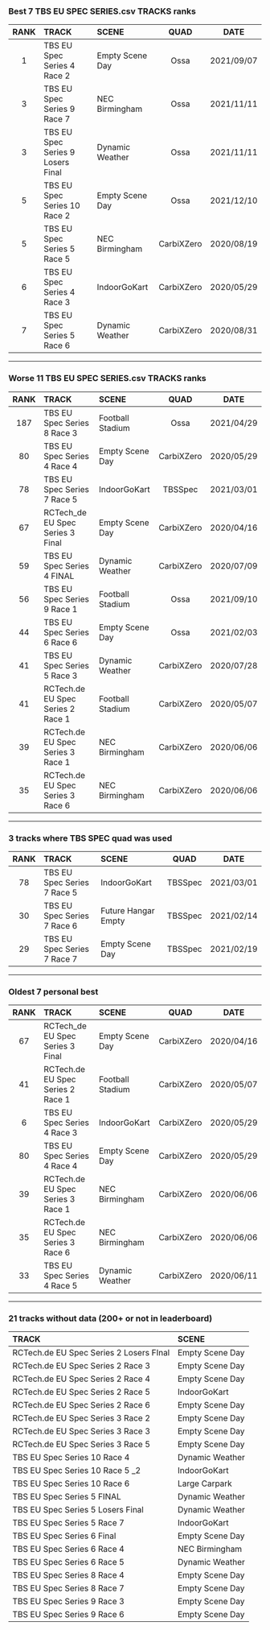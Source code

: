 ### Best 7 TBS EU SPEC SERIES.csv TRACKS ranks
|RANK|TRACK|SCENE|QUAD|DATE|
|:---:|:---|:---|:---:|:---:|
|1|TBS EU Spec Series 4 Race 2|Empty Scene Day|Ossa|2021/09/07|
|3|TBS EU Spec Series 9 Race 7|NEC Birmingham|Ossa|2021/11/11|
|3|TBS EU Spec Series 9 Losers Final|Dynamic Weather|Ossa|2021/11/11|
|5|TBS EU Spec Series 10 Race 2|Empty Scene Day|Ossa|2021/12/10|
|5|TBS EU Spec Series 5 Race 5|NEC Birmingham|CarbiXZero|2020/08/19|
|6|TBS EU Spec Series 4 Race 3|IndoorGoKart|CarbiXZero|2020/05/29|
|7|TBS EU Spec Series 5 Race 6|Dynamic Weather|CarbiXZero|2020/08/31|
---
### Worse 11 TBS EU SPEC SERIES.csv TRACKS ranks
|RANK|TRACK|SCENE|QUAD|DATE|
|:---:|:---|:---|:---:|:---:|
|187|TBS EU Spec Series 8 Race 3|Football Stadium|Ossa|2021/04/29|
|80|TBS EU Spec Series 4 Race 4|Empty Scene Day|CarbiXZero|2020/05/29|
|78|TBS EU Spec Series 7 Race 5|IndoorGoKart|TBSSpec|2021/03/01|
|67|RCTech_de EU Spec Series 3 Final|Empty Scene Day|CarbiXZero|2020/04/16|
|59|TBS EU Spec Series 4 FINAL|Dynamic Weather|CarbiXZero|2020/07/09|
|56|TBS EU Spec Series 9 Race 1|Football Stadium|Ossa|2021/09/10|
|44|TBS EU Spec Series 6 Race 6|Empty Scene Day|Ossa|2021/02/03|
|41|TBS EU Spec Series 5 Race 3|Dynamic Weather|CarbiXZero|2020/07/28|
|41|RCTech.de EU Spec Series 2 Race 1|Football Stadium|CarbiXZero|2020/05/07|
|39|RCTech.de EU Spec Series 3 Race 1|NEC Birmingham|CarbiXZero|2020/06/06|
|35|RCTech.de EU Spec Series 3 Race 6|NEC Birmingham|CarbiXZero|2020/06/06|
---
### 3 tracks where TBS SPEC quad was used
|RANK|TRACK|SCENE|QUAD|DATE|
|:---:|:---|:---|:---:|:---:|
|78|TBS EU Spec Series 7 Race 5|IndoorGoKart|TBSSpec|2021/03/01|
|30|TBS EU Spec Series 7 Race 6|Future Hangar Empty|TBSSpec|2021/02/14|
|29|TBS EU Spec Series 7 Race 7|Empty Scene Day|TBSSpec|2021/02/19|
---
### Oldest 7 personal best
|RANK|TRACK|SCENE|QUAD|DATE|
|:---:|:---|:---|:---:|:---:|
|67|RCTech_de EU Spec Series 3 Final|Empty Scene Day|CarbiXZero|2020/04/16|
|41|RCTech.de EU Spec Series 2 Race 1|Football Stadium|CarbiXZero|2020/05/07|
|6|TBS EU Spec Series 4 Race 3|IndoorGoKart|CarbiXZero|2020/05/29|
|80|TBS EU Spec Series 4 Race 4|Empty Scene Day|CarbiXZero|2020/05/29|
|39|RCTech.de EU Spec Series 3 Race 1|NEC Birmingham|CarbiXZero|2020/06/06|
|35|RCTech.de EU Spec Series 3 Race 6|NEC Birmingham|CarbiXZero|2020/06/06|
|33|TBS EU Spec Series 4 Race 5|Dynamic Weather|CarbiXZero|2020/06/11|
---
### 21 tracks without data (200+ or not in leaderboard)
|TRACK|SCENE|
|:---|:---|
|RCTech.de EU Spec Series 2 Losers FInal|Empty Scene Day|
|RCTech.de EU Spec Series 2 Race 3|Empty Scene Day|
|RCTech.de EU Spec Series 2 Race 4|Empty Scene Day|
|RCTech.de EU Spec Series 2 Race 5|IndoorGoKart|
|RCTech.de EU Spec Series 2 Race 6|Empty Scene Day|
|RCTech.de EU Spec Series 3 Race 2|Empty Scene Day|
|RCTech.de EU Spec Series 3 Race 3|Empty Scene Day|
|RCTech.de EU Spec Series 3 Race 5|Empty Scene Day|
|TBS EU Spec Series 10 Race 4|Dynamic Weather|
|TBS EU Spec Series 10 Race 5 _2|IndoorGoKart|
|TBS EU Spec Series 10 Race 6|Large Carpark|
|TBS EU Spec Series 5 FINAL |Dynamic Weather|
|TBS EU Spec Series 5 Losers Final|Dynamic Weather|
|TBS EU Spec Series 5 Race 7|IndoorGoKart|
|TBS EU Spec Series 6 Final|Empty Scene Day|
|TBS EU Spec Series 6 Race 4|NEC Birmingham|
|TBS EU Spec Series 6 Race 5|Dynamic Weather|
|TBS EU Spec Series 8 Race 4|Empty Scene Day|
|TBS EU Spec Series 8 Race 7|Empty Scene Day|
|TBS EU Spec Series 9 Race 3|Empty Scene Day|
|TBS EU Spec Series 9 Race 6|Empty Scene Day|
